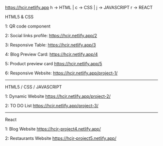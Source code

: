 https://hcjr.netlify.app  h -> HTML | c -> CSS | j -> JAVASCRIPT r -> REACT


HTML5 & CSS

1:               <a src=" https://saksham-code.netlify.app/qrcodecomponent">QR code component</a>                 

2:               Social links profile:              https://hcjr.netlify.app/2

3:               Responsive Table:                  https://hcjr.netlify.app/3

4:               Blog Preview Card:                 https://hcjr.netlify.app/4

5:               Product preview card               https://hcjr.netlify.app/5

6:               Responsive Website:                https://hcjr.netlify.app/project-1/

**********************************************************************************
HTML5 / CSS / JAVASCRIPT

1:              Dynamic Website                     https://hcjr.netlify.app/project-2/

2:              TO DO List                          https://hcjr.netlify.app/project-3/

**********************************************************************************
React

1:            Blog Website                          https://hcjr-project4.netlify.app/

2:            Restaurants Website                    https://hcjr-project5.netlify.app/
